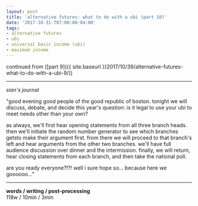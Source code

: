 ```yaml
---
layout: post
title: 'alternative futures: what to do with a ubi (part 10)'
date: '2017-10-31-T07:00:00-04:00'
tags:
- alternative futures
- ubi
- universal basic income (ubi)
- maximum income
--- 
```


continued from ([part 9]({{ site.baseurl }}2017/10/39/alternative-futures-what-to-do-with-a-ubi-9/))

---

*sian's journal*

"good evening good people of the good republic of boston. tonight we will discuss, debate, and decide this year's question: is it legal to use your ubi to meet needs other than your own?

as always, we'll first hear opening statements from all three branch heads. then we'll initiate the random number generator to see which branches getsto make their argument first. from there we will proceed to that branch's left and hear arguments from the other two branches. we'll have full audience discussion over dinner and the intermission. finally, we will return, hear closing statements from each branch, and then take the national poll. 

are you ready everyone?!?! well i sure hope so... because here we goooooo..."

---

**words / writing / post-processing**  
118w / 10min / 3min